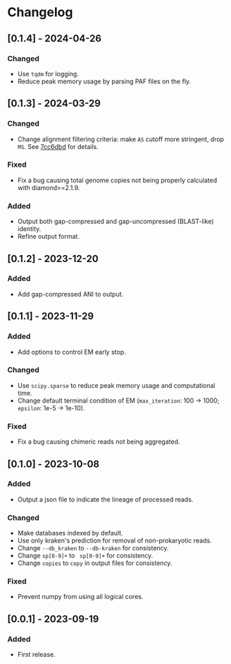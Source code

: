 # Changelog

## [0.1.4] - 2024-04-26
### Changed
- Use `tqdm` for logging.
- Reduce peak memory usage by parsing PAF files on the fly.

## [0.1.3] - 2024-03-29
### Changed
- Change alignment filtering criteria: make `AS` cutoff more stringent, drop `MS`. See [7cc6dbd](https://github.com/xinehc/melon/commit/7cc6dbd866027cf5c1adaa5c69ed7919d8630607) for details.

### Fixed
- Fix a bug causing total genome copies not being properly calculated with diamond>=2.1.9.

### Added
- Output both gap-compressed and gap-uncompressed (BLAST-like) identity.
- Refine output format.

## [0.1.2] - 2023-12-20
### Added
- Add gap-compressed ANI to output.

## [0.1.1] - 2023-11-29
### Added
- Add options to control EM early stop.

### Changed
- Use `scipy.sparse` to reduce peak memory usage and computational time.
- Change default terminal condition of EM (`max_iteration`: 100 -> 1000; `epsilon`: 1e-5 -> 1e-10).

### Fixed
- Fix a bug causing chimeric reads not being aggregated.

## [0.1.0] - 2023-10-08
### Added
- Output a json file to indicate the lineage of processed reads.

### Changed
- Make databases indexed by default.
- Use only kraken's prediction for removal of non-prokaryotic reads.
- Change `--db_kraken` to `--db-kraken` for consistency.
- Change `sp[0-9]+` to ` sp[0-9]+` for consistency.
- Change `copies` to `copy` in output files for consistency.

### Fixed
- Prevent numpy from using all logical cores.

## [0.0.1] - 2023-09-19
### Added
- First release.
